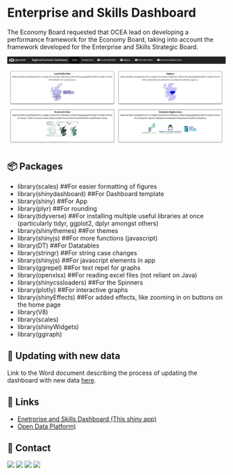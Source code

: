 # Enterprise and Skills Dashboard
The Economy Board requested that OCEA lead on developing a performance framework for the Economy Board, taking into account the framework developed for the Enterprise and Skills Strategic Board.

![Image of the home page](https://github.com/DataScienceScotland/sg-regional-economic-dashboard/blob/master/sshot-2020-12-19-20-19-11.png?raw=true)

## 📦 Packages
- library(scales)             ##For easier formatting of figures
- library(shinydashboard)     ##For Dashboard template
- library(shiny)              ##For App
- library(plyr)               ##For rounding
- library(tidyverse)          ##For installing multiple useful libraries at once (particularly tidyr, ggplot2, dplyr amongst others)
- library(shinythemes)        ##For themes
- library(shinyjs)            ##For more functions (javascript)
- library(DT)                 ##For Datatables
- library(stringr)            ##For string case changes
- library(shinyjs)            ##For javascript elements in app
- library(ggrepel)            ##For text repel for graphs
- library(openxlsx)           ##For reading excel files (not reliant on Java)
- library(shinycssloaders)    ##For the Spinners
- library(plotly)             ##For interactive graphs
- library(shinyEffects)       ##For added effects, like zooming in on buttons on the home page
- library(V8)
- library(scales)
- library(shinyWidgets)
- library(ggiraph)

## 📖 Updating with new data
Link to the Word document describing the process of updating the dashboard with new data [here](https://github.com/DataScienceScotland/sg-enterprise-and-skills-dashboard/blob/master/Updating%20ESD.docx).

## 🔗 Links
* [Enetrprise and Skills Dashboard (This shiny app)](https://scotland.shinyapps.io/sg-enterprise-and-skills-dashboard/)
* [Open Data Platform)](https://statistics.gov.scot/data/search)

## 📧 Contact
[![](https://img.shields.io/twitter/url?label=/SzymkowskiDev&style=social&url=https%3A%2F%2Ftwitter.com%2FSzymkowskiDev)](https://twitter.com/SzymkowskiDev) [![](https://img.shields.io/twitter/url?label=/kamil-szymkowski/&logo=linkedin&logoColor=%230077B5&style=social&url=https%3A%2F%2Fwww.linkedin.com%2Fin%2Fkamil-szymkowski%2F)](https://www.linkedin.com/in/kamil-szymkowski/) [![](https://img.shields.io/twitter/url?label=@szymkowskidev&logo=medium&logoColor=%23292929&style=social&url=https%3A%2F%2Fmedium.com%2F%40szymkowskidev)](https://medium.com/@szymkowskidev) [![](https://img.shields.io/twitter/url?label=/SzymkowskiDev&logo=github&logoColor=%23292929&style=social&url=https%3A%2F%2Fgithub.com%2FSzymkowskiDev)](https://github.com/SzymkowskiDev)
